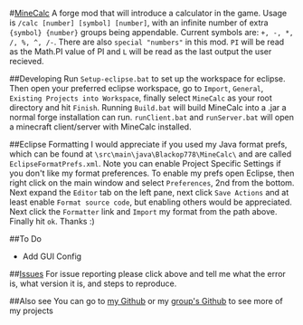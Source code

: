 #[MineCalc](http://www.curseforge.com/projects/238890/)
A forge mod that will introduce a calculator in the game. Usage is `/calc [number] [symbol] [number]`, with an infinite number of extra `{symbol} {number}` groups being appendable. Current symbols are: `+, -, *, /, %, ^, /-`. There are also `special "numbers"` in this mod. `PI` will be read as the Math.PI value of PI and `L` will be read as the last output the user recieved.

##Developing
Run `Setup-eclipse.bat` to set up the workspace for eclipse. Then open your preferred eclipse workspace, go to `Import`, `General`, `Existing Projects into Workspace`, finally select `MineCalc` as your root directory and hit `Finish`. Running `Build.bat` will build MineCalc into a .jar a normal forge installation can run. `runClient.bat` and `runServer.bat` will open a minecraft client/server with MineCalc installed.

##Eclipse Formatting
I would appreciate if you used my Java format prefs, which can be found at `\src\main\java\Blackop778\MineCalc\` and are called `EclipseFormatPrefs.xml`. Note you can enable Project Specific Settings if you don't like my format preferences. To enable my prefs open Eclipse, then right click on the main window and select `Preferences`, 2nd from the bottom. Next expand the `Editor` tab on the left pane, next click `Save Actions` and at least enable `Format source code`, but enabling others would be appreciated. Next click the `Formatter` link and `Import` my format from the path above. Finally hit `ok`. Thanks :)

##To Do
* Add GUI Config

##[Issues](https://github.com/Blackop778/MineCalc/issues)
For issue reporting please click above and tell me what the error is, what version it is, and steps to reproduce.

##Also see
You can go to [my Github](https://github.com/Blackop778) or my [group's Github](https://github.com/TeaNCode) to see more of my projects
